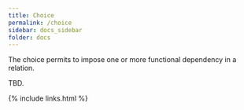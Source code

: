 ```yaml
---
title: Choice
permalink: /choice
sidebar: docs_sidebar
folder: docs
---
```


The choice permits to impose one or more functional dependency in a relation.

TBD.

{% include links.html %}

